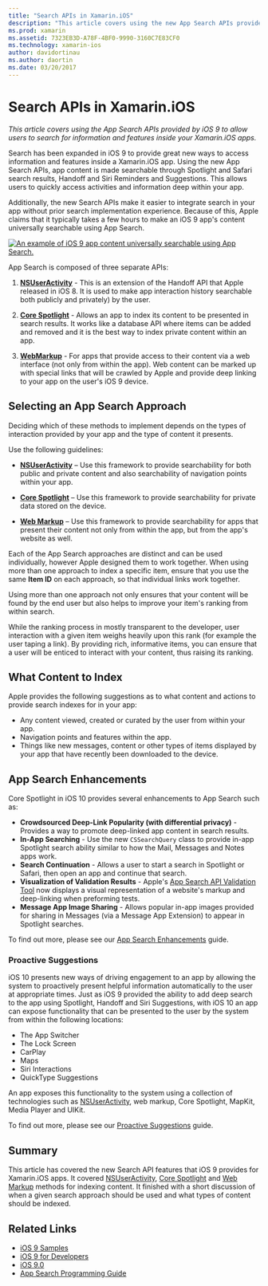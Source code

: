 ```yaml
---
title: "Search APIs in Xamarin.iOS"
description: "This article covers using the new App Search APIs provided by iOS 9 to allow users to search for information and features inside your Xamarin.iOS apps."
ms.prod: xamarin
ms.assetid: 7323EB3D-A78F-4BF0-9990-3160C7E83CF0
ms.technology: xamarin-ios
author: davidortinau
ms.author: daortin
ms.date: 03/20/2017
---
```


# Search APIs in Xamarin.iOS

_This article covers using the App Search APIs provided by iOS 9 to allow users to search for information and features inside your Xamarin.iOS apps._

Search has been expanded in iOS 9 to provide great new ways to access information
and features inside a Xamarin.iOS app. Using the new App Search APIs, app content
is made searchable through Spotlight and Safari search results, Handoff and Siri
Reminders and Suggestions. This allows users to quickly access activities and
information deep within your app.

Additionally, the new Search APIs make it easier to integrate search in your app
without prior search implementation experience. Because of this, Apple claims
that it typically takes a few hours to make an iOS 9 app's content universally
searchable using App Search.

[![An example of iOS 9 app content universally searchable using App Search.](images/intro01.png)](images/intro01.png#lightbox)

App Search is composed of three separate APIs:

1. [**NSUserActivity**](nsuseractivity.md) - This is an extension of the Handoff API that Apple
    released in iOS 8. It is used to make app interaction history searchable
    both publicly and privately) by the user.

2. [**Core Spotlight**](corespotlight.md) - Allows an app to index its content to be presented in
    search results. It works like a database API where items can be added and
    removed and it is the best way to index private content within an app.

3. [**WebMarkup**](web-markup.md) - For apps that provide access to their content via a web
    interface (not only from within the app). Web content can be marked up with
    special links that will be crawled by Apple and provide deep linking to your
    app on the user's iOS 9 device.

## Selecting an App Search Approach

Deciding which of these methods to implement depends on the types of interaction
provided by your app and the type of content it presents.

Use the following guidelines:

- [**NSUserActivity**](nsuseractivity.md) – Use this framework to provide searchability for both
  public and private content and also searchability of navigation points within your app.

- [**Core Spotlight**](corespotlight.md) – Use this framework to provide
  searchability for private data stored on the device.

- [**Web Markup**](web-markup.md) – Use this framework to provide searchability for apps that present
  their content not only from within the app, but from the app's website as well.

Each of the App Search approaches are distinct and can be used individually,
however Apple designed them to work together. When using more than one approach
to index a specific item, ensure that you use the same **Item ID** on each approach,
so that individual links work together.

Using more than one approach not only ensures that your content will be found by
the end user but also helps to improve your item's ranking from within search.

While the ranking process in mostly transparent to the developer, user interaction
with a given item weighs heavily upon this rank (for example the user taping a link).
By providing rich, informative items, you can ensure that a user will be enticed to
interact with your content, thus raising its ranking.

## What Content to Index

Apple provides the following suggestions as to what content and actions to provide
search indexes for in your app:

- Any content viewed, created or curated by the user from within your app.
- Navigation points and features within the app.
- Things like new messages, content or other types of items displayed by your app that
have recently been downloaded to the device.

## App Search Enhancements

Core Spotlight in iOS 10 provides several enhancements to App Search such as:

- **Crowdsourced Deep-Link Popularity (with differential privacy)** - Provides a way to promote deep-linked app content in search results.
- **In-App Searching** - Use the new `CSSearchQuery` class to provide in-app Spotlight search ability similar to how the Mail, Messages and Notes apps work.
- **Search Continuation** - Allows a user to start a search in Spotlight or Safari, then open an app and continue that search.
- **Visualization of Validation Results** - Apple's [App Search API Validation Tool](https://search.developer.apple.com/appsearch-validation-tool) now displays a visual representation of a website's markup and deep-linking when preforming tests.
- **Message App Image Sharing** - Allows popular in-app images provided for sharing in Messages (via a Message App Extension) to appear in Spotlight searches.

To find out more, please see our [App Search Enhancements](~/ios/platform/search/app-search-enhancements.md) guide.

### Proactive Suggestions

iOS 10 presents new ways of driving engagement to an app by allowing the system to proactively present helpful information automatically to the user at appropriate times. Just as iOS 9 provided the ability to add deep search to the app using Spotlight, Handoff and Siri Suggestions, with iOS 10 an app can expose functionality that can be presented to the user by the system from within the following locations:

- The App Switcher
- The Lock Screen
- CarPlay
- Maps
- Siri Interactions
- QuickType Suggestions 

An app exposes this functionality to the system using a collection of technologies such as [NSUserActivity](xref:Foundation.NSUserActivity), web markup, Core Spotlight, MapKit, Media Player and UIKit.

To find out more, please see our [Proactive Suggestions](~/ios/platform/search/proactive-suggestions.md) guide.

## Summary

This article has covered the new Search API features that iOS 9 provides for
Xamarin.iOS apps. It covered [NSUserActivity](nsuseractivity.md), [Core Spotlight](corespotlight.md)
and [Web Markup](web-markup.md) methods for indexing content. It finished with a short discussion
of when a given search approach should be used and what types of content should be indexed.

## Related Links

- [iOS 9 Samples](/samples/browse/?products=xamarin&term=Xamarin.iOS%2biOS9)
- [iOS 9 for Developers](https://developer.apple.com/ios/pre-release/)
- [iOS 9.0](https://developer.apple.com/library/prerelease/ios/releasenotes/General/WhatsNewIniOS/Articles/iOS9.html)
- [App Search Programming Guide](https://developer.apple.com/library/prerelease/ios/documentation/General/Conceptual/AppSearch/index.html#//apple_ref/doc/uid/TP40016308)